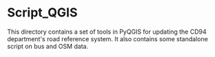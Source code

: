 # Script_QGIS

This directory contains a set of tools in PyQGIS for updating the CD94 department's road reference system. It also contains some standalone script on bus and OSM data.

